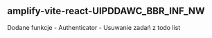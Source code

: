 ## amplify-vite-react-UIPDDAWC_BBR_INF_NW ##
Dodane funkcje - Authenticator - Usuwanie zadań z todo list
